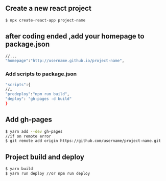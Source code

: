 ## Create a new react project

```bash
$ npx create-react-app project-name
```

## after coding ended ,add your homepage to package.json 
```bash
//...
"homepage":"http://username.github.io/project-name",

```

### Add scripts to package.json 
```bash
"scripts":{
//…
"predeploy":"npm run build",
"deploy": "gh-pages -d build"
}
```

## Add gh-pages
```bash
$ yarn add --dev gh-pages
//if on remote error 
$ git remote add origin https://github.com/username/project-name.git
```


## Project build and deploy
```bash
$ yarn build
$ yarn run deploy //or npm run deploy
